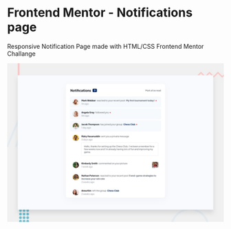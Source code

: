 # Frontend Mentor - Notifications page

Responsive Notification Page made with HTML/CSS
Frontend Mentor Challange

![Design preview for the Notifications page coding challenge](./design/desktop-preview.jpg)
